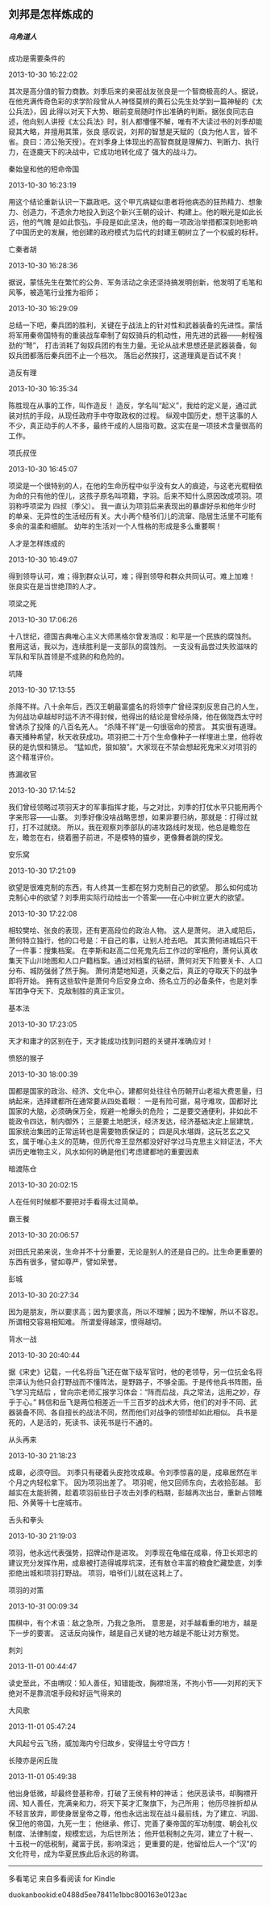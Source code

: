 ## 刘邦是怎样炼成的

##### 乌角道人

  

  成功是需要条件的

  

2013-10-30 16:22:02

其次是高分值的智力商数。刘季后来的亲密战友张良是一个智商极高的人。据说，在他充满传奇色彩的求学阶段曾从人神怪莫辨的黄石公先生处学到一篇神秘的《太公兵法》，因
此得以对天下大势、眼前变局随时作出准确的判断。据张良同志自述，他向别人讲授《太公兵法》时，别人都懵懂不解，唯有不大读过书的刘季却能窥其大略，并擅用其策，张良
感叹说，刘邦的智慧是天赋的（良为他人言，皆不省。良曰：沛公殆天授）。在刘季身上体现出的高智商就是理解力、判断力、执行力，在逐鹿天下的决战中，它成功地转化成了
强大的战斗力。

  

  秦始皇和他的短命帝国

  

2013-10-30 16:23:19

用这个结论重新认识一下嬴政吧。这个甲亢病疑似患者将他病态的狂热精力、想象力、创造力，不遗余力地投入到这个新兴王朝的设计、构建上。他的眼光是如此长远，他的气魄
是如此恢弘，手段是如此坚决，他的每一项政治举措都深刻地影响了中国历史的发展，他创建的政府模式为后代的封建王朝树立了一个权威的标杆。

  

  亡秦者胡

  

2013-10-30 16:28:36

据说，蒙恬先生在繁忙的公务、军务活动之余还坚持搞发明创新，他发明了毛笔和风筝，被造笔行业推为祖师；

  

2013-10-30 16:29:09

总结一下吧，秦兵团的胜利，关键在于战法上的针对性和武器装备的先进性。蒙恬将军用秦帝国特有的重装战车牵制了匈奴骑兵的机动性，用先进的武器——射程强劲的“弩”，
打击消耗了匈奴兵团的有生力量。无论从战术思想还是武器装备，匈奴兵团都落后秦兵团不止一个档次。 落后必然挨打，这道理真是百试不爽！

  

  造反有理

  

2013-10-30 16:35:34

陈胜现在从事的工作，叫作造反！ 造反，学名叫“起义”，我给的定义是，通过武装对抗的手段，从现任政府手中夺取政权的过程。
纵观中国历史，想干这事的人不少，真正动手的人不多，最终干成的人屈指可数。这实在是一项技术含量很高的工作。

  

  项氏叔侄

  

2013-10-30 16:45:07

项梁是一个很特别的人，在他的生命历程中似乎没有女人的痕迹，与这老光棍相依为命的只有他的侄儿，这孩子原名叫项籍，字羽。后来不知什么原因改成项羽。项羽称呼项梁为
四叔（季父）。 我一直认为项羽后来表现出的暴虐好杀和他年少时的单亲、无异性的生活经历有关。大小两个糙爷们儿的流窜、隐居生活里不可能有多余的温柔和细腻。
幼年的生活对一个人性格的形成是多么重要啊！

  

  人才是怎样炼成的

  

2013-10-30 16:49:07

得到领导认可，难；得到群众认可，难；得到领导和群众共同认可。难上加难！ 张良实在是当世绝顶的人才。

  

  项梁之死

  

2013-10-30 17:06:26

十八世纪，德国古典唯心主义大师黑格尔曾发浩叹：和平是一个民族的腐蚀剂。 套用这话，我以为，连续胜利是一支部队的腐蚀剂。
一支没有品尝过失败滋味的军队和军队首领是不成熟的和危险的。

  

  坑降

  

2013-10-30 17:13:55

杀降不祥。八十余年后，西汉王朝最富盛名的将领李广曾经深刻反思自己的人生，为何战功卓越却时运不济不得封候，他得出的结论是曾经杀降，他在做陇西太守时曾诱杀了投降
的八百名羌人。 “杀降不祥”是一句很宿命的预言。 其实很有道理。春天播种希望，秋天收获成功。项羽把二十万个生命像种子一样埋进土里，他将收获的是仇恨和猜忌。
“猛如虎，狠如狼”。大家现在不禁会想起死鬼宋义对项羽的这个精准评价。

  

  拣漏收官

  

2013-10-30 17:14:52

我们曾经领略过项羽天才的军事指挥才能，与之对比，刘季的打仗水平只能用两个字来形容——山寨。
刘季好像没啥战略思想，如果非要归纳，那就是：打得过就打，打不过就绕。
所以，我在观察刘季部队的进攻路线时发现，他总是瞻忽在左，瞻忽在右，绕着圈子前进，不是模特的猫步，更像舞者跳的探戈。

  

  安乐窝

  

2013-10-30 17:21:09

欲望是很难克制的东西，有人终其一生都在努力克制自己的欲望。 那么如何成功克制心中的欲望？刘季用实际行动给出一个答案——在心中树立更大的欲望。

  

2013-10-30 17:22:08

相较樊哙、张良的表现，还有更高段位的政治人物。 这人是萧何。 进入咸阳后，萧何特立独行，他的口号是：干自己的事，让别人抢去吧。
其实萧何进城后只干了一件事：搜集档案。
在李斯和赵高二位死鬼先后工作过的宰相府，萧何认真收集天下山川地图和人口户籍档案。通过对档案的钻研，萧何对天下险要关卡、人口分布、城防强弱了然于胸。
萧何清楚地知道，灭秦之后，真正的夺取天下的战争即将开始。 拥有这些软件是萧何今后安身立命、扬名立万的必备条件，也是刘季军团争夺天下、克敌制胜的真正宝贝。

  

  基本法

  

2013-10-30 17:23:05

天才和庸才的区别在于，天才能成功找到问题的关键并准确应对！

  

  愤怒的猴子

  

2013-10-30 18:00:39

国都是国家的政治、经济、文化中心，建都何处往往令历朝开山老祖大费思量，归纳起来，选择建都所在通常要从四处着眼：
一是有险可据，易守难攻，国都好比国家的大脑，必须确保万全，规避一枪爆头的危险； 二是要交通便利，非如此不能政令四达，制内御外；
三是要土地肥沃，经济发达，经济基础决定上层建筑，国家统治集团的正常运转也是需要物质保证的；
四是风水堪舆，这玩艺玄之又玄，属于唯心主义的范畴，但历代帝王显然都没好好学过马克思主义辩证法，不大讲历史唯物主义，风水如何的确是他们考虑建都地的重要因素

  

  暗渡陈仓

  

2013-10-30 20:02:15

人在任何时候都不要把对手看得太过简单。

  

  霸王餐

  

2013-10-30 20:06:57

对田氏兄弟来说，生命并不十分重要，无论是别人的还是自己的。比生命更重要的东西有很多，譬如尊严，譬如荣誉。

  

  彭城

  

2013-10-30 20:27:34

因为是朋友，所以要求高；因为要求高，所以不理解；因为不理解，所以不容忍。 所谓相交容易相知难。 所谓爱得越深，恨得越切。

  

  背水一战

  

2013-10-30 20:40:44

据《宋史》记载，一代名将岳飞还在做下级军官时，他的老领导，另一位抗金名将宗泽认为他只会打野战而不懂阵法，是野路子，不够全面。于是传他兵书阵图，岳飞学习完结后
，曾向宗老师汇报学习体会：“阵而后战，兵之常法，运用之妙，存乎于心。”
韩信和岳飞是两位相差近一千三百岁的战术大师，他们的对手不同、武器装备不同、各自擅长的战法不同，然而他们对战争的领悟却如此相似。
兵书是死的，人是活的，死读书、读死书是行不通的。

  

  从头再来

  

2013-10-30 21:18:23

成皋，必须夺回。 刘季只有硬着头皮抢攻成皋。令刘季惊喜的是，成皋居然在半个月之内轻松拿下。 因为项羽出差了。 项羽呢，他又回师东向，去收拾彭越。
彭越实在太能折腾，趁着项羽前些日子攻击刘季的档期，彭越再次出台，重新占领睢阳、外黄等十七座城市。

  

  舌头和拳头

  

2013-10-30 21:19:03

项羽，他永远代表强势，招牌动作是进攻。
刘季现在龟缩在成皋，侍卫长郑忠的建议充分发挥作用，成皋被打造得城厚坑深，还有敖仓丰富的粮食贮藏垫底，刘季拒绝出城和项羽打野战。 项羽，咱爷们儿就在这耗上了。

  

  项羽的对策

  

2013-10-31 00:09:34

围棋中，有个术语：敌之急所，乃我之急所。 意思是，对手越看重的地方，越是下一步的要害。 这话反向操作，越是自己关键的地方越是不能让对方察觉。

  

  刺刘

  

2013-11-01 00:44:47

读史至此，不由喟叹：知人善任，知错能改，胸襟坦荡，不拘小节——刘邦的天下绝对不是靠流氓手段和好运气得来的

  

  大风歌

  

2013-11-01 05:47:24

大风起兮云飞扬，威加海内兮归故乡，安得猛士兮守四方！

  

  长陵亦是闲丘陇

  

2013-11-01 05:49:38

他出身低微，却最终登基称帝，打破了王侯有种的神话； 他厌恶读书，却胸襟开阔、知人善任，充满亲和力，将天下英才汇聚旗下，为己所用；
他历尽挫折却从不轻言放弃，即使身居皇帝之尊，他也永远出现在战斗最前线，为了建立、巩固、保卫他的帝国，九死一生；
他继承、修订、完善了秦帝国的军功制度、朝会礼仪制度、法律制度，规模宏远，为后世所法； 他开低税制之先河，建立了十税一、十五税一的低税制，藏富于民，影响深远；
更重要的是，他留给后人一个“汉”的文化符号，成为华夏民族此后永远的称谓。

* * *

多看笔记 来自多看阅读 for Kindle

duokanbookid:e0488d5ee78411e1bbc800163e0123ac

